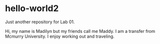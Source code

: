 # hello-world2
Just another repository for Lab 01.

Hi, my name is Madilyn but my friends call me Maddy.
I am a transfer from Mcmurry University. 
I enjoy working out and traveling.
